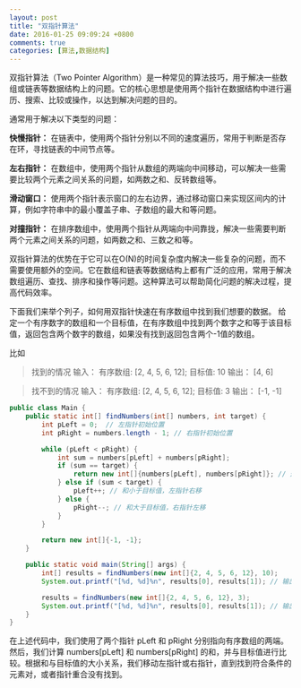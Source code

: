 ```yaml
---
layout: post
title: "双指针算法"
date: 2016-01-25 09:09:24 +0800
comments: true
categories: [算法,数据结构]
---
```


双指针算法（Two Pointer Algorithm）是一种常见的算法技巧，用于解决一些数组或链表等数据结构上的问题。它的核心思想是使用两个指针在数据结构中进行遍历、搜索、比较或操作，以达到解决问题的目的。

通常用于解决以下类型的问题：

**快慢指针：** 在链表中，使用两个指针分别以不同的速度遍历，常用于判断是否存在环，寻找链表的中间节点等。

**左右指针：** 在数组中，使用两个指针从数组的两端向中间移动，可以解决一些需要比较两个元素之间关系的问题，如两数之和、反转数组等。
<!-- more -->
**滑动窗口：** 使用两个指针表示窗口的左右边界，通过移动窗口来实现区间内的计算，例如字符串中的最小覆盖子串、子数组的最大和等问题。

**对撞指针：** 在排序数组中，使用两个指针从两端向中间靠拢，解决一些需要判断两个元素之间关系的问题，如两数之和、三数之和等。

双指针算法的优势在于它可以在O(N)的时间复杂度内解决一些复杂的问题，而不需要使用额外的空间。它在数组和链表等数据结构上都有广泛的应用，常用于解决数组遍历、查找、排序和操作等问题。这种算法可以帮助简化问题的解决过程，提高代码效率。

下面我们来举个列子，如何用双指针快速在有序数组中找到我们想要的数据。
给定一个有序数字的数组和一个目标值，在有序数组中找到两个数字之和等于该目标值，返回包含两个数字的数组，如果没有找到返回包含两个-1值的数组。

比如
> 找到的情况
> 输入： 
有序数组: [2, 4, 5, 6, 12];  目标值: 10
> 输出：
[4, 6]

> 找不到的情况
> 输入： 
有序数组: [2, 4, 5, 6, 12];  目标值: 3
> 输出：
[-1, -1]

``` Java
public class Main {
    public static int[] findNumbers(int[] numbers, int target) {
        int pLeft = 0;  // 左指针初始位置
        int pRight = numbers.length - 1; // 右指针初始位置

        while (pLeft < pRight) {
            int sum = numbers[pLeft] + numbers[pRight];
            if (sum == target) {
                return new int[]{numbers[pLeft], numbers[pRight]}; // 返回匹配的元素
            } else if (sum < target) {
                pLeft++; // 和小于目标值，左指针右移
            } else {
                pRight--; // 和大于目标值，右指针左移
            }
        }

        return new int[]{-1, -1};
    }

    public static void main(String[] args) {
        int[] results = findNumbers(new int[]{2, 4, 5, 6, 12}, 10);
        System.out.printf("[%d, %d]%n", results[0], results[1]); // 输出 [4, 6]

        results = findNumbers(new int[]{2, 4, 5, 6, 12}, 3);
        System.out.printf("[%d, %d]%n", results[0], results[1]); // 输出 [-1, -1]
    }
}
```

在上述代码中，我们使用了两个指针 pLeft 和 pRight 分别指向有序数组的两端。然后，我们计算 numbers[pLeft] 和 numbers[pRight] 的和，并与目标值进行比较。根据和与目标值的大小关系，我们移动左指针或右指针，直到找到符合条件的元素对，或者指针重合没有找到。